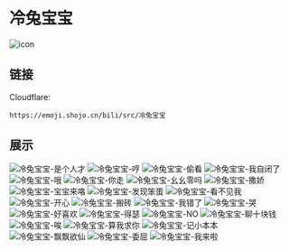 # 冷兔宝宝
![icon](https://emoji.shojo.cn/bili/src/冷兔宝宝/icon.png)
## 链接
Cloudflare:
```
https://emoji.shojo.cn/bili/src/冷兔宝宝
```
## 展示
![冷兔宝宝-是个人才](https://emoji.shojo.cn/bili/src/冷兔宝宝/冷兔宝宝-是个人才.png)
![冷兔宝宝-哼](https://emoji.shojo.cn/bili/src/冷兔宝宝/冷兔宝宝-哼.png)
![冷兔宝宝-偷看](https://emoji.shojo.cn/bili/src/冷兔宝宝/冷兔宝宝-偷看.png)
![冷兔宝宝-我自闭了](https://emoji.shojo.cn/bili/src/冷兔宝宝/冷兔宝宝-我自闭了.png)
![冷兔宝宝-哦](https://emoji.shojo.cn/bili/src/冷兔宝宝/冷兔宝宝-哦.png)
![冷兔宝宝-你走](https://emoji.shojo.cn/bili/src/冷兔宝宝/冷兔宝宝-你走.png)
![冷兔宝宝-幺幺零吗](https://emoji.shojo.cn/bili/src/冷兔宝宝/冷兔宝宝-幺幺零吗.png)
![冷兔宝宝-撒娇](https://emoji.shojo.cn/bili/src/冷兔宝宝/冷兔宝宝-撒娇.png)
![冷兔宝宝-宝宝来咯](https://emoji.shojo.cn/bili/src/冷兔宝宝/冷兔宝宝-宝宝来咯.png)
![冷兔宝宝-发现笨蛋](https://emoji.shojo.cn/bili/src/冷兔宝宝/冷兔宝宝-发现笨蛋.png)
![冷兔宝宝-看不见我](https://emoji.shojo.cn/bili/src/冷兔宝宝/冷兔宝宝-看不见我.png)
![冷兔宝宝-开心](https://emoji.shojo.cn/bili/src/冷兔宝宝/冷兔宝宝-开心.png)
![冷兔宝宝-搬砖](https://emoji.shojo.cn/bili/src/冷兔宝宝/冷兔宝宝-搬砖.png)
![冷兔宝宝-我错了](https://emoji.shojo.cn/bili/src/冷兔宝宝/冷兔宝宝-我错了.png)
![冷兔宝宝-哭](https://emoji.shojo.cn/bili/src/冷兔宝宝/冷兔宝宝-哭.png)
![冷兔宝宝-好喜欢](https://emoji.shojo.cn/bili/src/冷兔宝宝/冷兔宝宝-好喜欢.png)
![冷兔宝宝-得瑟](https://emoji.shojo.cn/bili/src/冷兔宝宝/冷兔宝宝-得瑟.png)
![冷兔宝宝-NO](https://emoji.shojo.cn/bili/src/冷兔宝宝/冷兔宝宝-NO.png)
![冷兔宝宝-聊十块钱](https://emoji.shojo.cn/bili/src/冷兔宝宝/冷兔宝宝-聊十块钱.png)
![冷兔宝宝-唉](https://emoji.shojo.cn/bili/src/冷兔宝宝/冷兔宝宝-唉.png)
![冷兔宝宝-算我求你](https://emoji.shojo.cn/bili/src/冷兔宝宝/冷兔宝宝-算我求你.png)
![冷兔宝宝-记小本本](https://emoji.shojo.cn/bili/src/冷兔宝宝/冷兔宝宝-记小本本.png)
![冷兔宝宝-飘飘欲仙](https://emoji.shojo.cn/bili/src/冷兔宝宝/冷兔宝宝-飘飘欲仙.png)
![冷兔宝宝-委屈](https://emoji.shojo.cn/bili/src/冷兔宝宝/冷兔宝宝-委屈.png)
![冷兔宝宝-我来啦](https://emoji.shojo.cn/bili/src/冷兔宝宝/冷兔宝宝-我来啦.png)
